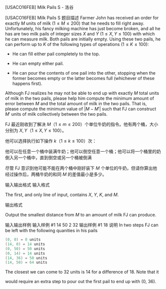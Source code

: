 



[USACO16FEB] Milk Pails S - 洛谷














[USACO16FEB] Milk Pails S
题目描述
Farmer John has received an order for exactly $M$ units of milk ($1 \leq M \leq 200$) that he needs to fill right away.  Unfortunately, his fancy milking machine has just become broken, and all he has are two milk pails of integer sizes $X$ and $Y$ ($1 \leq X, Y \leq 100$) with which he can measure milk.  Both pails are initially empty.  Using these two pails, he can perform up to $K$ of the following types of operations ($1 \leq K \leq 100$):


- He can fill either pail completely to the top.

- He can empty either pail.

- He can pour the contents of one pail into the other, stopping when the former becomes empty or the latter becomes full (whichever of these happens first).


Although FJ realizes he may not be able to end up with exactly $M$ total units of milk in the two pails, please help him compute the minimum amount of error between $M$ and the total amount of milk in the two pails.  That is, please compute the minimum value of $|M-M'|$ such that FJ can construct $M'$ units of milk collectively between the two  pails.

FJ 最近刚收到了解决 $M$（$1 \leq m \leq 200$）个单位牛奶的指令。他有两个桶，大小分别为 $X, Y$（$1 \leq X, Y \leq 100$）。

他可以选择执行如下操作 $k$（$1 \leq k \leq 100$）次：

他可以在任意一个桶中装满牛奶；他可以倒空任意一个桶；他可以将一个桶里的奶倒入另一个桶中，直到倒空或另一个桶被倒满

尽管 FJ 意识到他可能不能在两个桶中刚好装下 $M$ 个单位的牛奶，但请你算出他经过操作后，两桶牛奶的和同 $M$ 的差值最小是多少。

输入输出格式
输入格式

The first, and only line of input, contains $X$, $Y$, $K$, and $M$.

输出格式

Output the smallest distance from $M$ to an amount of milk FJ can produce.

输入输出样例
输入样例 #1
14 50 2 32
输出样例 #1
18
说明
In two steps FJ can be left with the following quanities in his pails


```cpp
(0, 0) = 0 units
(14, 0) = 14 units
(0, 50) = 50 units
(0, 14) = 14 units
(14, 36) = 50 units
(14, 50) = 64 units
```

The closest we can come to 32 units is 14 for a difference of 18.  Note that it

would require an extra step to pour out the first pail to end up with (0, 36).








